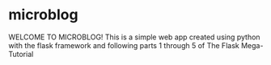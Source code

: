 # microblog
WELCOME TO MICROBLOG! This is a simple web app created using python with the flask framework and following parts 1 through 5 of The Flask Mega-Tutorial 